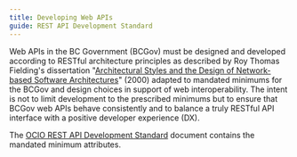 ```yaml
---
title: Developing Web APIs
guide: REST API Development Standard
---
```


Web APIs in the BC Government (BCGov) must be designed and developed according to RESTful architecture principles as described by Roy Thomas Fielding's dissertation "[Architectural Styles and the Design of Network-based Software Architectures](https://www.ics.uci.edu/~fielding/pubs/dissertation/fielding_dissertation.pdf)" (2000) adapted to mandated minimums for the BCGov and design choices in support of web interoperability. The intent is not to limit development to the prescribed minimums but to ensure that BCGov web APIs behave consistently and to balance a truly RESTful API interface with a positive developer experience (DX).

The [OCIO REST API Development Standard](http://www2.gov.bc.ca/assets/gov/government/services-for-government-and-broader-public-sector/information-technology-services/standards-files/rest_api_development_standard.pdf) document contains the mandated minimum attributes.
